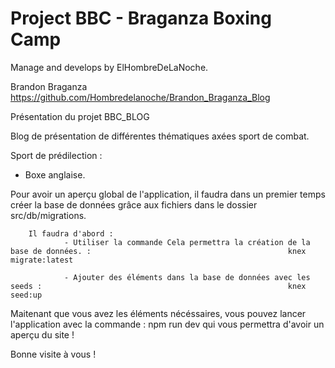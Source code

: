 # Project BBC - Braganza Boxing Camp

Manage and develops by ElHombreDeLaNoche.

Brandon Braganza <https://github.com/Hombredelanoche/Brandon_Braganza_Blog>

Présentation du projet BBC_BLOG

Blog de présentation de différentes thématiques axées sport de combat.

Sport de prédilection :

- Boxe anglaise.

Pour avoir un aperçu global de l'application, il faudra dans un premier temps créer la base de données grâce aux fichiers dans le dossier src/db/migrations.

        Il faudra d'abord :
                - Utiliser la commande Cela permettra la création de la base de données. :                                            knex migrate:latest

                - Ajouter des éléments dans la base de données avec les seeds :                                                       knex seed:up

Maitenant que vous avez les éléments nécéssaires, vous pouvez lancer l'application avec la commande : npm run dev
qui vous permettra d'avoir un aperçu du site !

Bonne visite à vous !
